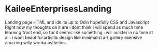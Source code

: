 # KaileeEnterprisesLanding
Landing page
HTML and idk its up to Odin hopefully CSS and Javascript 
Right now my thoughts on it are i dont think i will spend 
as much time learning front end, so far it seems like 
something i will master in no time at all. i want beautiful artisitic design like minimalist art gallery exensive amazing willy wonka asthetics.